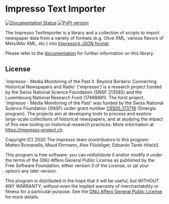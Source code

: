 # Impresso Text Importer

[![Documentation Status](https://readthedocs.org/projects/impresso-pycommons/badge/?version=latest)](https://impresso-text-importer.readthedocs.io/en/latest/?badge=latest)
[![PyPI version](https://badge.fury.io/py/impresso-text-importer.svg)](https://badge.fury.io/py/impresso-text-importer)

The Impresso TextImporter is a library and a collection of scripts to import newspaper data from a variety of formats (e.g. Olive XML, various flavors of Mets/Alto XML, etc.) into [Impresso’s JSON format](https://github.com/impresso/impresso-schemas).

Please refer to the [documentation](http://impresso-text-importer.rtfd.io/) for further information on this library.

## License

'impresso - Media Monitoring of the Past II. Beyond Borders: Connecting Historical Newspapers and Radio' ('impresso') is a research project funded by the Swiss National Science Foundation (SNSF 213585) and the Luxembourg National Research Fund (17498891).
The forst project, 'impresso - Media Monitoring of the Past' was funded by the Swiss National Science Foundation (SNSF) under  grant number [CRSII5_173719](http://p3.snf.ch/project-173719) (Sinergia program). The projects aim at developing tools to process and explore large-scale collections of historical newspapers, and at studying the impact of this new tooling on historical research practices. More information at https://impresso-project.ch.

Copyright (C) 2020  The *impresso* team (contributors to this program: Matteo Romanello, Maud Ehrmann, Alex Flückliger, Edoardo Tarek Höelzl).

This program is free software: you can redistribute it and/or modify it under the terms of the GNU Affero General Public License as published by the Free Software Foundation, either version 3 of the License, or (at your option) any later version.

This program is distributed in the hope that it will be useful, but WITHOUT ANY WARRANTY; without even the implied warranty of merchantability or fitness for a particular purpose. See the [GNU Affero General Public License](https://github.com/impresso/impresso-text-acquisition/blob/master/LICENSE) for more details.
